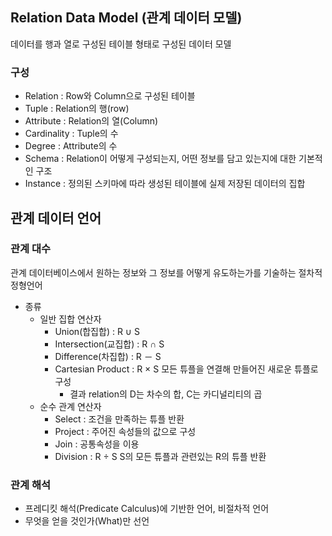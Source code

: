 ## Relation Data Model (관계 데이터 모델)
데이터를 행과 열로 구성된 테이블 형태로 구성된 데이터 모델  
  
### 구성
- Relation : Row와 Column으로 구성된 테이블
- Tuple : Relation의 행(row)
- Attribute : Relation의 열(Column)
- Cardinality : Tuple의 수
- Degree : Attribute의 수
- Schema : Relation이 어떻게 구성되는지, 어떤 정보를 담고 있는지에 대한 기본적인 구조
- Instance : 정의된 스키마에 따라 생성된 테이블에 실제 저장된 데이터의 집합

## 관계 데이터 언어
### 관계 대수
관계 데이터베이스에서 원하는 정보와 그 정보를 어떻게 유도하는가를 기술하는 절차적 정형언어
- 종류
  - 일반 집합 연산자
    - Union(합집합) : R ∪ S
    - Intersection(교집합) : R ∩ S
    - Difference(차집합) : R － S
    - Cartesian Product : R × S 모든 튜플을 연결해 만들어진 새로운 튜플로 구성 
      - 결과 relation의 D는 차수의 합, C는 카디널리티의 곱
  - 순수 관계 연산자
    - Select : 조건을 만족하는 튜플 반환
    - Project : 주어진 속성들의 값으로 구성
    - Join : 공통속성을 이용
    - Division : R ÷ S  S의 모든 튜플과 관련있는 R의 튜플 반환

### 관계 해석
- 프레디킷 해석(Predicate Calculus)에 기반한 언어, 비절차적 언어
- 무엇을 얻을 것인가(What)만 선언